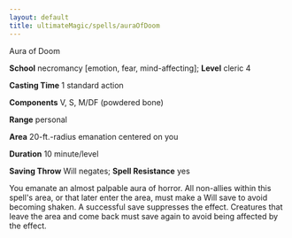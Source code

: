 ```yaml
---
layout: default
title: ultimateMagic/spells/auraOfDoom
---
```

Aura of Doom

**School** necromancy [emotion, fear, mind-affecting]; **Level** cleric 4

**Casting Time** 1 standard action

**Components** V, S, M/DF (powdered bone)

**Range** personal

**Area** 20-ft.-radius emanation centered on you

**Duration** 10 minute/level

**Saving Throw** Will negates; **Spell Resistance** yes

You emanate an almost palpable aura of horror. All non-allies within this spell's area, or that later enter the area, must make a Will save to avoid becoming shaken. A successful save suppresses the effect. Creatures that leave the area and come back must save again to avoid being affected by the effect.

